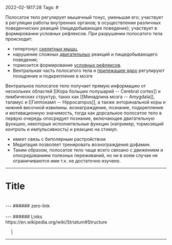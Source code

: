 2022-02-1817:28
Tags: #

Полосатое тело регулирует мышечный тонус, уменьшая его; участвует в регуляции работы внутренних органов; в осуществлении различных поведенческих реакций (пищедобывающее поведение); участвует в формировании условных рефлексов. При разрушении полосатого тела происходит:

-   гипертонус [скелетных мышц](https://ru.wikipedia.org/wiki/%D0%A1%D0%BA%D0%B5%D0%BB%D0%B5%D1%82%D0%BD%D0%B0%D1%8F_%D0%BC%D1%8B%D1%88%D0%B5%D1%87%D0%BD%D0%B0%D1%8F_%D1%82%D0%BA%D0%B0%D0%BD%D1%8C "Скелетная мышечная ткань"),
-   нарушение сложных [двигательных](https://ru.wikipedia.org/wiki/%D0%94%D0%B2%D0%B8%D0%B3%D0%B0%D1%82%D0%B5%D0%BB%D1%8C%D0%BD%D0%B0%D1%8F_%D0%B4%D0%B5%D1%8F%D1%82%D0%B5%D0%BB%D1%8C%D0%BD%D0%BE%D1%81%D1%82%D1%8C "Двигательная деятельность") реакций и пищедобывающего поведения;
-   тормозится формирование [условных рефлексов](https://ru.wikipedia.org/wiki/%D0%A3%D1%81%D0%BB%D0%BE%D0%B2%D0%BD%D1%8B%D0%B9_%D1%80%D0%B5%D1%84%D0%BB%D0%B5%D0%BA%D1%81 "Условный рефлекс").
- Вентральная часть полосатого тела и [прилежащее ядро](https://ru.wikipedia.org/wiki/%D0%9F%D1%80%D0%B8%D0%BB%D0%B5%D0%B6%D0%B0%D1%89%D0%B5%D0%B5_%D1%8F%D0%B4%D1%80%D0%BE "Прилежащее ядро") регулируют поощрение и подкрепление в мозге

Вентральное полосатое тело получает прямую информацию от нескольких областей [[Кора больших полушарий -- Cerebral cortex]] и лимбических структур, таких как [[Минадлина мозга -- Amygdala]], таламус и [[Гиппокамп -- Hippocampus]], а также энторинальной коры и нижней височной извилины.
вознаграждение, познание, подкрепление и мотивационную значимость, тогда как дорсальное полосатое тело в первую очередь опосредует познание, включающее двигательную функцию, некоторые исполнительные функции (например, тормозящий контроль и импульсивность) и реакцию на стимул.
- имеет связь с биполярным растройством
- Медитация позволяет тренировать вознограждения дофамин. 
- Таким образом, полосатое тело чаще всего связано с движением и опосредованием полезных переживаний, но ни в коем случае не ограничиваются ими т.к. не достаточно изучено.


---
# Title

</br>
---
###### zero-link </br>

</br>
---
###### Links </br>
https://en.wikipedia.org/wiki/Striatum#Structure

 &emsp; | &emsp; 


---